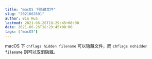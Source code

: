 ```yaml
---
title: "macOS 下隐藏文件"
slug: "2021062601"
author: Bin Hua
lastmod: 2021-06-26T18:29:45+08:00
date: 2021-06-26T18:29:45+08:00
tags: ["macOS"]
---
```


macOS 下 `chflags hidden filename` 可以隐藏文件，而 `chflags nohidden filename` 则可以取消隐藏。
